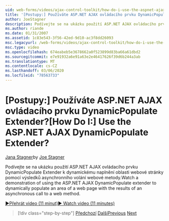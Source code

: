 ```yaml
---
uid: web-forms/videos/ajax-control-toolkit/how-do-i-use-the-aspnet-ajax-dynamicpopulate-extender
title: '[Postupy:] Používáte ASP.NET AJAX ovládacího prvku DynamicPopulate Extender? | Dokumenty Microsoft'
author: JoeStagner
description: Podívejte se na ukázku použití ASP.NET AJAX ovládacího prvku DynamicPopulate Extender k dynamickému naplnění oblasti webové stránky pomocí výsledků asynchronní certifikační autority...
ms.author: riande
ms.date: 01/31/2007
ms.assetid: 1c83e543-3f56-42ed-9d10-ac3f8dd26093
msc.legacyurl: /web-forms/videos/ajax-control-toolkit/how-do-i-use-the-aspnet-ajax-dynamicpopulate-extender
msc.type: video
ms.openlocfilehash: 674eabeb5e3678662a0f523899d83ba66a61dbd2
ms.sourcegitcommit: e7e91932a6e91a63e2e46417626f39d6b244a3ab
ms.translationtype: MT
ms.contentlocale: cs-CZ
ms.lasthandoff: 03/06/2020
ms.locfileid: "78563733"
---
```

# <a name="how-do-i-use-the-aspnet-ajax-dynamicpopulate-extender"></a><span data-ttu-id="f0b03-104">[Postupy:] Používáte ASP.NET AJAX ovládacího prvku DynamicPopulate Extender?</span><span class="sxs-lookup"><span data-stu-id="f0b03-104">[How Do I:] Use the ASP.NET AJAX DynamicPopulate Extender?</span></span>

<span data-ttu-id="f0b03-105">[Jana Stagner](https://github.com/JoeStagner)</span><span class="sxs-lookup"><span data-stu-id="f0b03-105">by [Joe Stagner](https://github.com/JoeStagner)</span></span>

<span data-ttu-id="f0b03-106">Podívejte se na ukázku použití ASP.NET AJAX ovládacího prvku DynamicPopulate Extender k dynamickému naplnění oblasti webové stránky pomocí výsledků asynchronního volání webové metody.</span><span class="sxs-lookup"><span data-stu-id="f0b03-106">Watch a demonstration of using the ASP.NET AJAX DynamicPopulate extender to dynamically populate an area of a web page with the results of an asynchronous call to a web method.</span></span>

[<span data-ttu-id="f0b03-107">&#9654;Přehrát video (11 minut)</span><span class="sxs-lookup"><span data-stu-id="f0b03-107">&#9654; Watch video (11 minutes)</span></span>](https://channel9.msdn.com/Blogs/ASP-NET-Site-Videos/how-do-i-use-the-aspnet-ajax-dynamicpopulate-extender)

> [!div class="step-by-step"]
> <span data-ttu-id="f0b03-108">[Předchozí](how-do-i-use-the-aspnet-ajax-draggable-panel-extender.md)
> [Další](how-do-i-use-the-aspnet-ajax-filteredtextbox-extender.md)</span><span class="sxs-lookup"><span data-stu-id="f0b03-108">[Previous](how-do-i-use-the-aspnet-ajax-draggable-panel-extender.md)
[Next](how-do-i-use-the-aspnet-ajax-filteredtextbox-extender.md)</span></span>
